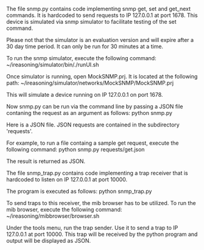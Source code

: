 The file snmp.py  contains code implementing snmp get, set and get_next commands.
It is hardcoded to send requests to IP 127.0.0.1 at port 1678. 
This device is simulated via snmp simulator to facilitate testing of the set command.

Please not that the simulator is an evaluation version and will expire after a 30 day time period.
It can only be run for 30 minutes at a time.

To run the snmp simulator, execute the following command:
~/ireasoning/simulator/bin/./runUI.sh

Once simulator is running, open MockSNMP.prj. It is located at the following path:
~/ireasoning/simulator/networks/MockSNMP/MockSNMP.prj

This will simulate a device running on IP 127.0.0.1 on port 1678.

Now snmp.py can be run via the command line by passing a JSON file contaning the request as an argument as follows:
python snmp.py <JSON file>

Here <JSON file> is a JSON file.
JSON requests are contained in the subdirectory 'requests'.

For example, to run a file containg a sample get request, execute the following command:
python snmp.py requests/get.json

The result is returned as JSON.

The file snmp_trap.py contains code implementing a trap receiver that is hardcoded to listen on
IP 127.0.0.1 at port 10000.

The program is executed as follows:
python snmp_trap.py

To send traps to this receiver, the mib browser has to be utilized. 
To run the mib browser, execute the following command:
~/ireasoning/mibbrowser/browser.sh

Under the tools menu, run the trap sender. Use it to send a trap to IP 127.0.0.1 at port 10000.
This trap will be received by the python program and output will be displayed as JSON.
